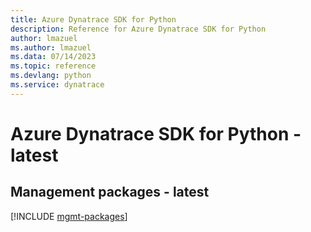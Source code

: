 ```yaml
---
title: Azure Dynatrace SDK for Python
description: Reference for Azure Dynatrace SDK for Python
author: lmazuel
ms.author: lmazuel
ms.data: 07/14/2023
ms.topic: reference
ms.devlang: python
ms.service: dynatrace
---
```

# Azure Dynatrace SDK for Python - latest

## Management packages - latest
[!INCLUDE [mgmt-packages](dynatrace-mgmt-index.md)]